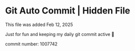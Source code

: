 # Git Auto Commit | Hidden File

This file was added Feb 12, 2025

Just for fun and keeping my daily git commit active 🤪

commit number: 1007742
